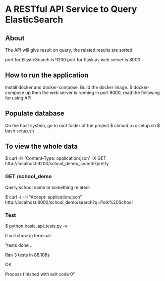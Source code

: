 # A RESTful API Service to Query ElasticSearch

## About
The API will give result on query, the related results are sorted.

port for ElasticSearch is 9200
port for flask as web server is 8000

## How to run the application
Install docker and docker-compose. Build the docker image.
$ docker-compose up
then the web server is running in port 8000, read the following for using API


## Populate database
On the host system, go to root folder of the project
$ chmod u+x setup.sh
$ bash setup.sh

## To view the whole data 
$ curl -H 'Content-Type: application/json' -X GET http://localhost:9200/school_demo/_search?pretty


### GET /school_demo
Query school name or something related:

$ curl -i -H "Accept: application/json" http://localhost:8000/school_demo/search?q=Polk%20School

### Test
$ python basic_api_tests.py -v

It will show in terminal:

"tests done
...

Ran 3 tests in 88.108s

OK

Process finished with exit code 0"

